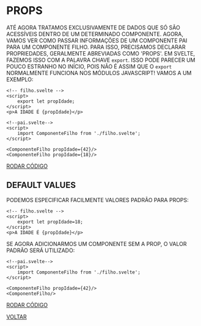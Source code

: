 # PROPS

ATÉ AGORA TRATAMOS EXCLUSIVAMENTE DE DADOS QUE SÓ SÃO ACESSÍVEIS DENTRO DE UM DETERMINADO COMPONENTE. AGORA, VAMOS VER COMO PASSAR INFORMAÇÕES DE UM COMPONENTE PAI PARA UM COMPONENTE FILHO. PARA ISSO, PRECISAMOS DECLARAR PROPRIEDADES, GERALMENTE ABREVIADAS COMO 'PROPS'. EM SVELTE, FAZEMOS ISSO COM A PALAVRA CHAVE `export`. ISSO PODE PARECER UM POUCO ESTRANHO NO INÍCIO, POIS NÃO É ASSIM QUE O `export` NORMALMENTE FUNCIONA NOS MÓDULOS JAVASCRIPT! VAMOS A UM EXEMPLO:

```svelte
<!-- filho.svelte -->
<script>
    export let propIdade;
</script>
<p>A IDADE É {propIdade}</p>
```

```svelte
<!--pai.svelte-->
<script>
    import ComponenteFilho from './filho.svelte';
</script>

<ComponenteFilho propIdade={42}/>
<ComponenteFilho propIdade={18}/>
```

[RODAR CÓDIGO](https://svelte.dev/repl/79a01baabc554614afe3bde521af324f)

## DEFAULT VALUES

PODEMOS ESPECIFICAR FACILMENTE VALORES PADRÃO PARA PROPS:

```svelte
<!-- filho.svelte -->
<script>
    export let propIdade=18;
</script>
<p>A IDADE É {propIdade}</p>
```

SE AGORA ADICIONARMOS UM COMPONENTE SEM A PROP, O VALOR PADRÃO SERÁ UTILIZADO:

```svelte
<!--pai.svelte-->
<script>
    import ComponenteFilho from './filho.svelte';
</script>

<ComponenteFilho propIdade={42}/>
<ComponenteFilho/>
```

[RODAR CÓDIGO](https://svelte.dev/repl/321a902da8694385be27ced78dfc2064)

[VOLTAR](../LEIAME.md)
